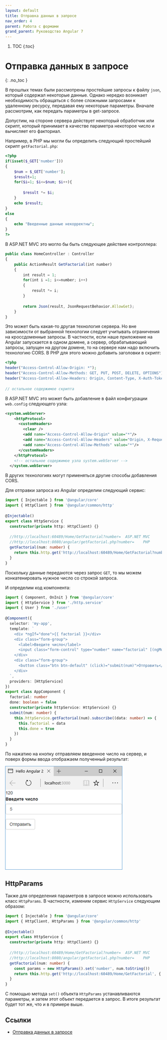 ```yaml
---
layout: default
title: Отправка данных в запросе
nav_order: 4
parent: Работа с формами
grand_parent: Руководство Angular 7
---
```


<!-- prettier-ignore-start -->
1. TOC
{:toc}

# Отправка данных в запросе
{: .no_toc }
<!-- prettier-ignore-end -->

В прошлых темах были рассмотрены простейшие запросы к файлу `json`, который содержал некоторые данные. Однако нередко возникает необходимость обращаться с более сложными запросами к удаленному ресурсу, передавая ему некоторые параметры. Вначале рассмотрим, как передать параметры в get-запросе.

Допустим, на стороне сервера действует некоторый обработчик или скрипт, который принимает в качестве параметра некоторое число и вычисляет его факториал.

Например, в PHP мы могли бы определить следующий простейший скрипт `getFactorial.php`:

```php
<?php
if(isset($_GET['number']))
{
    $num = $_GET['number'];
    $result=1;
    for($i=1; $i<=$num; $i++){

        $result *= $i;
    }
    echo $result;
}
else
{
    echo "Введенные данные некорректны";
}
?>
```

В ASP.NET MVC это могло бы быть следующее действие контроллера:

```typescript
public class HomeController : Controller
{
    public ActionResult GetFactorial(int number)
    {
        int result = 1;
        for(int i =1; i<=number; i++)
        {
            result *= i;
        }

        return Json(result, JsonRequestBehavior.AllowGet);
    }
}
```

Это может быть какая-то другая технология сервера. Но вне зависимости от выбранной технологии следует учитывать ограничения на кроссдоменные запросы. В частности, если наше приложение на Angular запускается в одном домене, а сервер, обрабатывающий запросы, запущен на другом домене, то на сервере нам надо включить технологию CORS. В PHP для этого можно добавить заголовки в скрипт:

```php
<?php
header("Access-Control-Allow-Origin: *");
header("Access-Control-Allow-Methods: GET, PUT, POST, DELETE, OPTIONS");
header("Access-Control-Allow-Headers: Origin, Content-Type, X-Auth-Token , Authorization");

// остальное содержимое скрипта
```

В ASP.NET MVC это может быть добавление в файл конфигурации `web.config` следующего узла:

```xml
<system.webServer>
    <httpProtocol>
      <customHeaders>
        <clear />
        <add name="Access-Control-Allow-Origin" value="*"/>
        <add name="Access-Control-Allow-Headers" value="Origin, X-Requested-With, Content-Type, Accept" />
        <add name="Access-Control-Allow-Methods" value="*"/>
      </customHeaders>
    </httpProtocol>
    <!-- остальное содержимое узла system.webServer -->
  </system.webServer>
```

В других технологиях могут применяться другие способы добавления CORS.

Для отправки запроса из Angular определим следующий сервис:

```typescript
import { Injectable } from '@angular/core'
import { HttpClient } from '@angular/common/http'

@Injectable()
export class HttpService {
  constructor(private http: HttpClient) {}

  //http://localhost:60489/Home/GetFactorial?number=  ASP.NET MVC
  //http://localhost:8080/angular/getFactorial.php?number=    PHP
  getFactorial(num: number) {
    return this.http.get('http://localhost:60489/Home/GetFactorial?number=' + num)
  }
}
```

Поскольку данные передаются через запрос `GET`, то мы можем конкатенировать нужное число со строкой запроса.

И определим код компонента:

```typescript
import { Component, OnInit } from '@angular/core'
import { HttpService } from './http.service'
import { User } from './user'

@Component({
  selector: 'my-app',
  template: `
    <div *ngIf="done">{{ factorial }}</div>
    <div class="form-group">
      <label>Введите число</label>
      <input class="form-control" type="number" name="factorial" [(ngModel)]="num" />
    </div>
    <div class="form-group">
      <button class="btn btn-default" (click)="submit(num)">Отправить</button>
    </div>
  `,
  providers: [HttpService]
})
export class AppComponent {
  factorial: number
  done: boolean = false
  constructor(private httpService: HttpService) {}
  submit(num: number) {
    this.httpService.getFactorial(num).subscribe((data: number) => {
      this.factorial = data
      this.done = true
    })
  }
}
```

По нажатию на кнопку отправляем введенное число на сервер, и поверх формы ввода отображаем полученный результат:

![Скриншот](send-data-1.png)

## HttpParams

Также для определения параметров в запросе можно использовать класс `HttpParams`. В частности, изменим сервис `HttpService` следующим образом:

```typescript
import { Injectable } from '@angular/core'
import { HttpClient, HttpParams } from '@angular/common/http'

@Injectable()
export class HttpService {
  constructor(private http: HttpClient) {}

  //http://localhost:60489/Home/GetFactorial?number=  ASP.NET MVC
  //http://localhost:8080/angular/getFactorial.php?number=    PHP
  getFactorial(num: number) {
    const params = new HttpParams().set('number', num.toString())
    return this.http.get('http://localhost:60489/Home/GetFactorial', { params })
  }
}
```

С помощью метода `set()` объекта `HttpParams` устанавливаются параметры, и затем этот объект передается в запрос. В итоге результат будет тот же, что и в примере выше.

## Ссылки

- [Отправка данных в запросе](https://metanit.com/web/angular2/6.4.php)
